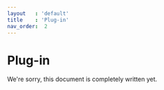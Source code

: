 ```yaml
---
layout   : 'default'
title    : 'Plug-in'
nav_order:  2
---
```


# Plug-in

We're sorry, this document is completely written yet.
